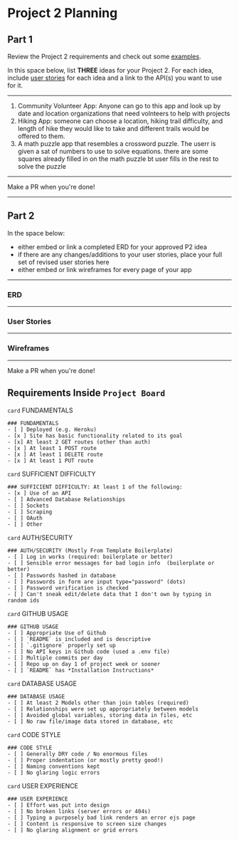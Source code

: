 # Project 2 Planning

## Part 1

Review the Project 2 requirements and check out some [examples](https://romebell.gitbook.io/sei-802/projects/past-projects/project2).

In this space below, list **THREE** ideas for your Project 2. For each idea, include [user stories](https://www.atlassian.com/agile/project-management/user-stories) for each idea and a link to the API(s) you want to use for it.

--------------------------------------------------------
1. Community Volunteer App: Anyone can go to this app and look up by date and location organizations that need volnteers to help with projects 
2. Hiking App: someone can choose a location, hiking trail difficulty, and length of hike they would like to take and different trails would be offered to them.
3. A math puzzle app that resembles a crossword puzzle. The userr is given a sat of numbers to use to solve equations. there are some squares already filled in on the math puzzle bt user fills in the rest to solve the puzzle
---------------------------------------------------------

Make a PR when you're done!

---

## Part 2

In the space below:
* either embed or link a completed ERD for your approved P2 idea
* if there are any changes/additions to your user stories, place your full set of revised user stories here
* either embed or link wireframes for every page of your app

----------------------------------------------------------
### ERD

----------------------------------------------------------
### User Stories

----------------------------------------------------------
### Wireframes

----------------------------------------------------------

Make a PR when you're done!


## Requirements Inside `Project Board`

`card` FUNDAMENTALS
```
### FUNDAMENTALS
- [ ] Deployed (e.g. Heroku)
- [x ] Site has basic functionality related to its goal
- [x] At least 2 GET routes (other than auth)
- [x ] At least 1 POST route
- [x ] At least 1 DELETE route
- [x ] At least 1 PUT route
```

`card` SUFFICIENT DIFFICULTY
```
### SUFFICIENT DIFFICULTY: At least 1 of the following: 
- [x ] Use of an API
- [ ] Advanced Database Relationships
- [ ] Sockets
- [ ] Scraping
- [ ] OAuth
- [ ] Other
```

`card` AUTH/SECURITY
```
### AUTH/SECURITY (Mostly From Template Boilerplate)
- [ ] Log in works (required: boilerplate or better)
- [ ] Sensible error messages for bad login info  (boilerplate or better)
- [ ] Passwords hashed in database
- [ ] Passwords in form are input type="password" (dots)
- [ ] Password verification is checked
- [ ] Can't sneak edit/delete data that I don't own by typing in random ids
```
`card` GITHUB USAGE
```
### GITHUB USAGE
- [ ] Appropriate Use of Github
- [ ] `README` is included and is descriptive
- [ ] `.gitignore` properly set up
- [ ] No API keys in Github code (used a .env file)
- [ ] Multiple commits per day
- [ ] Repo up on day 1 of project week or sooner
- [ ] `README` has *Installation Instructions*
```

`card` DATABASE USAGE
```
### DATABASE USAGE
- [ ] At least 2 Models other than join tables (required)
- [ ] Relationships were set up appropriately between models
- [ ] Avoided global variables, storing data in files, etc
- [ ] No raw file/image data stored in database, etc
```

`card` CODE STYLE
```
### CODE STYLE
- [ ] Generally DRY code / No enormous files
- [ ] Proper indentation (or mostly pretty good!)
- [ ] Naming conventions kept
- [ ] No glaring logic errors
```
`card` USER EXPERIENCE
```
### USER EXPERIENCE
- [ ] Effort was put into design
- [ ] No broken links (server errors or 404s)
- [ ] Typing a purposely bad link renders an error ejs page
- [ ] Content is responsive to screen size changes
- [ ] No glaring alignment or grid errors
```
